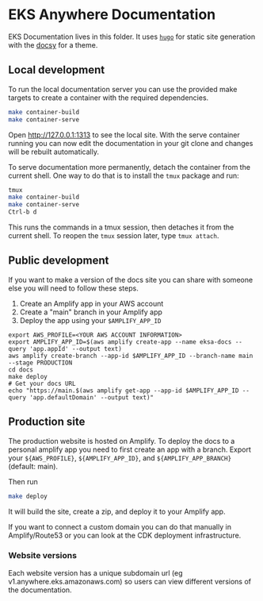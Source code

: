 # EKS Anywhere Documentation

EKS Documentation lives in this folder.
It uses [`hugo`](https://gohugo.io/) for static site generation with the [docsy](https://docsy.dev) for a theme.

## Local development

To run the local documentation server you can use the provided make targets to create a container with the required dependencies.

```bash
make container-build
make container-serve
```

Open http://127.0.0.1:1313 to see the local site.
With the serve container running you can now edit the documentation in your git clone and changes will be rebuilt automatically.

To serve documentation more permanently, detach the container from the current shell.
One way to do that is to install the `tmux` package and run:

```bash
tmux
make container-build
make container-serve
Ctrl-b d
```
This runs the commands in a tmux session, then detaches it from the current shell.
To reopen the `tmux` session later, type `tmux attach`.

## Public development

If you want to make a version of the docs site you can share with someone else you will need to follow these steps.

1. Create an Amplify app in your AWS account
1. Create a "main" branch in your Amplify app
1. Deploy the app using your `$AMPLIFY_APP_ID`

```
export AWS_PROFILE=<YOUR AWS ACCOUNT INFORMATION>
export AMPLIFY_APP_ID=$(aws amplify create-app --name eksa-docs --query 'app.appId' --output text)
aws amplify create-branch --app-id $AMPLIFY_APP_ID --branch-name main --stage PRODUCTION
cd docs
make deploy
# Get your docs URL
echo "https://main.$(aws amplify get-app --app-id $AMPLIFY_APP_ID --query 'app.defaultDomain' --output text)"
```

## Production site

The production website is hosted on Amplify.
To deploy the docs to a personal amplify app you need to first create an app with a branch.
Export your `${AWS_PROFILE}`, `${AMPLIFY_APP_ID}`, and `${AMPLIFY_APP_BRANCH}` (default: main).

Then run
```bash
make deploy
```
It will build the site, create a zip, and deploy it to your Amplify app.

If you want to connect a custom domain you can do that manually in Amplify/Route53 or you can look at the CDK deployment infrastructure.

### Website versions

Each website version has a unique subdomain url (eg v1.anywhere.eks.amazonaws.com) so users can view different versions of the documentation.
